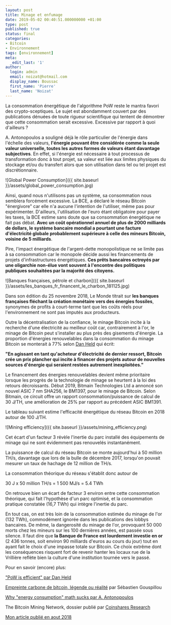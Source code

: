 ```yaml
---
layout: post
title: Minage et enfumage
date: 2019-05-02 00:40:51.000000000 +01:00
type: post
published: true
status: final
categories:
- Bitcoin
- Environnement
tags: [environnement]
meta:
  _edit_last: '1'
author:
  login: admin
  email: noizat@hotmail.com
  display_name: Boussac
  first_name: 'Pierre'
  last_name: 'Noizat'
---
```


La consommation énergétique de l'algorithme PoW reste le mantra favori des crypto-sceptiques.
Le sujet est abondamment couvert par des publications dénuées de toute rigueur scientifique qui tentent de démontrer que cette consommation serait excessive. Excessive par rapport à quoi d'ailleurs ?

A. Antonopoulos a souligné déjà le rôle particulier de l'énergie dans l'échelle des valeurs, **l'énergie pouvant être considérée comme la seule valeur universelle, toutes les autres formes de valeurs étant davantage subjectives**.
En effet, si l'énergie est nécessaire à tout processus de transformation donc à tout projet, sa valeur est liée aux limites physiques du stockage et/ou du transfert alors que son utilisation dans tel ou tel projet est discrétionnaire.

![Global Power Consumption]({{ site.baseurl }}/assets/global_power_consumption.jpg)

Ainsi, quand nous n'utilisons pas un système, sa consommation nous semblera forcément excessive.
La BCE, a déclaré le réseau Bitcoin "énergivore" car elle n'a aucune l'intention de l'utiliser, même pas pour expérimenter.
D'ailleurs, l'utilisation de l'euro étant obligatoire pour payer les taxes, la BCE estime sans doute que sa consommation énergétique ne fait pas débat. **Avec un coût opérationnel annuel de plus de 2000 milliards de dollars, le système bancaire mondial a pourtant une facture d'électricité globale probablement supérieure à celle des mineurs Bitcoin, voisine de 5 milliards**.

Pire, l'impact énergétique de l'argent-dette monopolistique ne se limite pas à sa consommation car le monopole décide aussi les financements de projets d'infrastructures énergétiques. **Ces prêts bancaires octroyés par une oligarchie non-élue vont souvent à l'encontre des politiques publiques souhaitées par la majorité des citoyens.**

![Banques françaises, pétrole et charbon]({{ site.baseurl }}/assets/les_banques_fr_financent_le_charbon_181125.jpg)

Dans son édition du 25 novembre 2018, Le Monde titrait sur **les banques françaises fléchant la création monétaire vers des énergies fossiles**, synonymes de profits à court-terme tant que les coûts réels pour l'environnement ne sont pas imputés aux producteurs.

Outre la décentralisation de la confiance, le minage Bitcoin incite à la recherche d'une électricité au meilleur coût car, contrairement à l'or, le minage de Bitcoin peut s'installer au plus près des gisements d'énergie.
La proportion d'énergies renouvelables dans la consommation du minage Bitcoin se monterait à 77% selon [Dan Held](https://www.danheld.com/blog) qui écrit:

**"En agissant en tant qu'acheteur d'électricité de dernier ressort, Bitcoin crée un prix plancher qui incite à financer des projets autour de nouvelles sources d'énergie qui seraient restées autrement inexploitées."**

Le financement des énergies renouvelables devient même prioritaire lorsque les progrès de la technologie de minage se heurtent à la loi des retours décroissants.
Début 2019, Bitmain Technologies Ltd a annoncé son nouvel ASIC 7 nm SHA256, le BM1397, pour le minage de Bitcoin.
Selon Bitmain, ce circuit offre un rapport consommation/puissance de calcul de 30 J/TH, une amélioration de 25% par rapport au précédent ASIC BM1391.

Le tableau suivant estime l'efficacité énergétique du réseau Bitcoin en 2018 autour de 100 J/TH.

![Mining efficiency]({{ site.baseurl }}/assets/mining_efficiency.png)

Cet écart d'un facteur 3 révèle l'inertie du parc installé des équipements de minage qui ne sont évidemment pas renouvelés instantanément.

La puissance de calcul du réseau Bitcoin se monte aujourd'hui à 50 million TH/s, davantage que lors de la bulle de décembre 2017, lorsqu'on pouvait mesurer un taux de hachage de 12 million de TH/s.

La consommation théorique du réseau s'établit donc autour de  

30 J x 50 million TH/s = 1 500 MJ/s = 5.4 TWh


On retrouve bien un écart de facteur 3 environ entre cette consommation théorique, qui fait l'hypothèse d'un parc optimisé, et la consommation pratique constatée (16,7 TWh) qui intègre l'inertie du parc.

En tout cas, on est très loin de la consommation estimée du minage de l'or (132 TWh), commodément ignorée dans les publications des lobbys bancaires. De même, la dangerosité du minage de l'or, provoquant 50 000 morts chez les mineurs sur les 100 dernières années, est passée sous silence. Il faut dire que **la Banque de France est lourdement investie en or** (2 436 tonnes, soit environ 90 milliards d'euros au cours du jour) tout en ayant fait le choix d'une impasse totale sur Bitcoin. Ce choix extrême dont les conséquences risquent fort de revenir hanter les locaux rue de la Vrillière reflète bien la culture d'une institution tournée vers le passé.


Pour en savoir (encore) plus:

["PoW is efficient" par Dan Held](https://blog.picks.co/pow-is-efficient-aa3d442754d3)

[Empreinte carbone de bitcoin, légende ou réalité](https://bitcoin.fr/lempreinte-carbone-de-bitcoin-legende-ou-realite/#more-30047) par Sébastien Gouspillou

[Why "energy consumption" math sucks par A. Antonopoulos](https://www.youtube.com/watch?v=uvFqEofdAZ0&feature=youtu.be)

The Bitcoin Mining Network, dossier publié par [Coinshares Research](https://coinshares.co.uk/#research)

[Mon article publié en aout 2018](http://e-ducat.fr/2018-08-22-france-strategie/)
